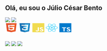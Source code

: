 ## Olá, eu sou o Júlio César Bento
<div>
    <a href="https://github.com/JulioCB68"></a>
    <img height="180em" src="https://github-readme-stats.vercel.app/api?username=JulioCB68&theme=radical&show_icons=true" />
    <img height="180em" src="https://github-readme-stats.vercel.app/api/top-langs/?username=JulioCB68&layout=compact&langs_count=8&theme=radical" />
</div>

<div style="display: inline-block, margin:1rem 0" >
    <img align="center" alt="Júlio-HTML" height="30" width="40" src="https://raw.githubusercontent.com/devicons/devicon/master/icons/html5/html5-original.svg" />
    <img align="center" alt="Júlio-CSS" height="30" width="40" src="https://raw.githubusercontent.com/devicons/devicon/master/icons/css3/css3-original.svg" />
    <img align="center" alt="Júlio-JS" height="30" width="40" src="https://raw.githubusercontent.com/devicons/devicon/master/icons/javascript/javascript-plain.svg" />
    <img align="center" alt="Júlio-React" height="30" width="40" src="https://raw.githubusercontent.com/devicons/devicon/master/icons/react/react-original.svg" />
    <img align="center" alt="Júlio-TS" height="30" width="40" src="https://raw.githubusercontent.com/devicons/devicon/master/icons/typescript/typescript-plain.svg" />
</div>

##

<div>
      <a href="https://www.linkedin.com/in/j%C3%BAlio-c%C3%A9sar-924487158/" target="_blank"><img src="https://img.shields.io/badge/-LinkedIn-%230077B5?style=for-the-badge&logo=linkedin&logoColor=white" target="_blank"></a>
      <a href="https://www.instagram.com/jcbento_/" target="_blank"><img src="https://img.shields.io/badge/Instagram-E4405F?style=for-the-badge&logo=instagram&logoColor=white" target="_blank"></a>
      <a href="mailto:juliobento237@gmail.com" target="_blank"><img src="https://img.shields.io/badge/Gmail-D14836?style=for-the-badge&logo=gmail&logoColor=white" target="_blank"></a>
</div>

